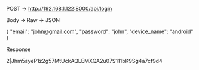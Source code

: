 POST -> http://192.168.1.122:8000/api/login

Body -> Raw -> JSON

{
    "email": "john@gmail.com",
    "password": "john",
    "device_name": "android"
}

Response

2|Jhm5ayeP1z2g57MtUckAQLEMXQA2u07S111bK9Sg4a7cf9d4